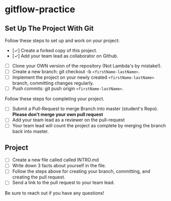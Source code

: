 # gitflow-practice

## Set Up The Project With Git

Follow these steps to set up and work on your project:

- [✓] Create a forked copy of this project.
- [✓] Add your team lead as collaborator on Github.
- [ ] Clone your OWN version of the repository (Not Lambda's by mistake!).
- [ ] Create a new branch: git checkout -b `<firstName-lastName>`.
- [ ] Implement the project on your newly created `<firstName-lastName>` branch, committing changes regularly.
- [ ] Push commits: git push origin `<firstName-lastName>`.
 
Follow these steps for completing your project.

- [ ] Submit a Pull-Request to merge <firstName-lastName> Branch into master (student's  Repo). **Please don't merge your own pull request**
- [ ] Add your team lead as a reviewer on the pull-request
- [ ] Your team lead will count the project as complete by merging the branch back into master.

## Project

- [ ] Create a new file called called INTRO.md
- [ ] Write down 3 facts about yourself in the file.
- [ ] Follow the steps above for creating your branch, committing, and creating the pull request.
- [ ] Send a link to the pull request to your team lead.

Be sure to reach out if you have any questions!
